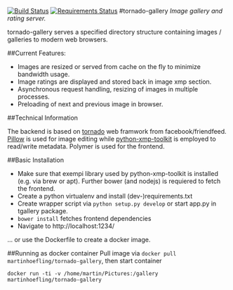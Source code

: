 [![Build Status](https://travis-ci.org/martinhoefling/tornado-gallery.svg?branch=master)](https://travis-ci.org/martinhoefling/tornado-gallery)
[![Requirements Status](https://requires.io/github/martinhoefling/tornado-gallery/requirements.svg?branch=master)](https://requires.io/github/martinhoefling/tornado-gallery/requirements/?branch=master)
#tornado-gallery
*Image gallery and rating server.*

tornado-gallery serves a specified directory structure containing images / galleries to modern web browsers.

##Current Features:

 * Images are resized or served from cache on the fly to minimize bandwidth usage.
 * Image ratings are displayed and stored back in image xmp section.
 * Asynchronous request handling, resizing of images in multiple processes.
 * Preloading of next and previous image in browser.


##Technical Information

The backend is based on [tornado](http://tornadoweb.org) web framwork from facebook/friendfeed.
[Pillow](https://github.com/python-pillow/Pillow) is used for image editing while [python-xmp-toolkit](https://code.google.com/p/python-xmp-toolkit/) is employed to read/write metadata.
Polymer is used for the frontend.

##Basic Installation

* Make sure that exempi library used by python-xmp-toolkit is installed (e.g. via brew or apt). Further bower (and nodejs) is requiered to fetch the frontend.
* Create a python virtualenv and install (dev-)requirements.txt
* Create wrapper script via `python setup.py develop` or start app.py in tgallery package.
* `bower install` fetches frontend dependencies
* Navigate to http://localhost:1234/

... or use the Dockerfile to create a docker image.

##Running as docker container
Pull image via `docker pull martinhoefling/tornado-gallery`, then start container
```
docker run -ti -v /home/martin/Pictures:/gallery martinhoefling/tornado-gallery
```
